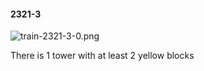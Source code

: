 #### 2321-3
![train-2321-3-0.png](https://github.com/lil-lab/nlvr/raw/master/nlvr/train/images/52/train-2321-3-0.png "train-2321-3-0.png")

There is 1 tower with at least 2 yellow blocks